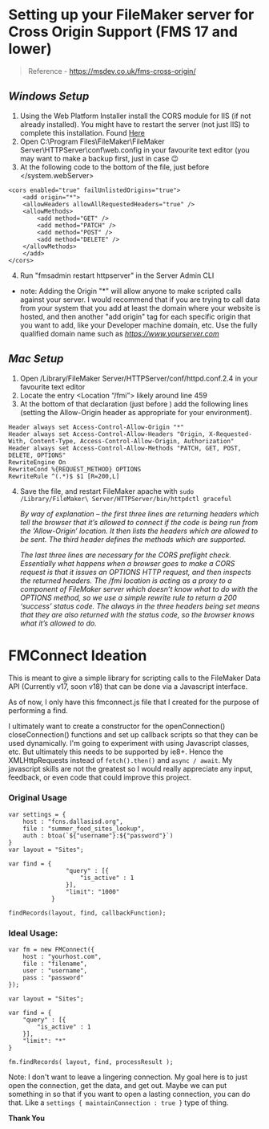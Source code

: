 # Setting up your FileMaker server for Cross Origin Support (FMS 17 and lower)
> Reference - https://msdev.co.uk/fms-cross-origin/
## *Windows Setup*
1. Using the Web Platform Installer install the CORS module for IIS (if not already installed). You might have to restart the server (not just IIS) to complete this installation. Found [Here](https://www.iis.net/downloads/microsoft/iis-cors-module)
2. Open C:\Program Files\FileMaker\FileMaker Server\HTTPServer\conf\web.config in your favourite text editor (you may want to make a backup first, just in case 😉
3. At the following code to the bottom of the file, just before </system.webServer>
````
<cors enabled="true" failUnlistedOrigins="true">
    <add origin="*">
    <allowHeaders allowAllRequestedHeaders="true" />
    <allowMethods>
        <add method="GET" />
        <add method="PATCH" />
        <add method="POST" />
        <add method="DELETE" />
    </allowMethods>
    </add>
</cors>
````
4. Run "fmsadmin restart httpserver" in the Server Admin CLI

- note: Adding the Origin "*" will allow anyone to make scripted calls against your server. I would recommend that if you are trying to call data from your system that you add at least the domain where your website is hosted, and then another "add origin" tag for each specific origin that you want to add, like your Developer machine domain, etc. Use the fully qualified domain name such as *https://www.yourserver.com*
## *Mac Setup*
1. Open /Library/FileMaker Server/HTTPServer/conf/httpd.conf.2.4 in your favourite text editor
2. Locate the entry <Location “/fmi”> likely around line 459
3. At the bottom of that declaration (just before </Location>) add the following lines (setting the Allow-Origin header as appropriate for your environment).
````
Header always set Access-Control-Allow-Origin "*"
Header always set Access-Control-Allow-Headers "Origin, X-Requested-With, Content-Type, Access-Control-Allow-Origin, Authorization"
Header always set Access-Control-Allow-Methods "PATCH, GET, POST, DELETE, OPTIONS"
RewriteEngine On
RewriteCond %{REQUEST_METHOD} OPTIONS
RewriteRule ^(.*)$ $1 [R=200,L]
````
4. Save the file, and restart FileMaker apache with 
``sudo /Library/FileMaker\ Server/HTTPServer/bin/httpdctl graceful``

    *By way of explanation – the first three lines are returning headers which tell the browser that it’s allowed to connect if the code is being run from the ‘Allow-Origin’ location. It then lists the headers which are allowed to be sent. The third header defines the methods which are supported.*

    *The last three lines are necessary for the CORS preflight check. Essentially what happens when a browser goes to make a CORS request is that it issues an OPTIONS HTTP request, and then inspects the returned headers. The /fmi location is acting as a proxy to a component of FileMaker server which doesn’t know what to do with the OPTIONS method, so we use a simple rewrite rule to return a 200 ‘success’ status code. The always in the three headers being set means that they are also returned with the status code, so the browser knows what it’s allowed to do.*

# FMConnect Ideation

This is meant to give a simple library for scripting calls to the FileMaker Data API (Currently v17, soon v18) that can be done via a Javascript interface.

As of now, I only have this fmconnect.js file that I created for the purpose of performing a find. 

I ultimately want to create a constructor for the openConnection() closeConnection() functions and set up callback scripts so that they can be used dynamically. I'm going to experiment with using Javascript classes, etc. But ultimately this needs to be supported by ie8+. Hence the XMLHttpRequests instead of ``fetch().then()`` and ``async / await``. My javascript skills are not the greatest so I would really appreciate any input, feedback, or even code that could improve this project.

### Original Usage
````
var settings = {
    host : "fcns.dallasisd.org",
    file : "summer_food_sites_lookup",
    auth : btoa(`${"username"}:${"password"}`)
}
var layout = "Sites";

var find = {
                "query" : [{
                    "is_active" : 1
                }],
                "limit": "1000"
            }

findRecords(layout, find, callbackFunction);
````

### Ideal Usage:
````
var fm = new FMConnect({
    host : "yourhost.com",
    file : "filename",
    user : "username",
    pass : "password"
});

var layout = "Sites";

var find = {
    "query" : [{
        "is_active" : 1
    }],
    "limit": "*"
}

fm.findRecords( layout, find, processResult );
````

Note: I don't want to leave a lingering connection. My goal here is to just open the connection, get the data, and get out. Maybe we can put something in so that if you want to open a lasting connection, you can do that. Like a ``settings { maintainConnection : true }`` type of thing.

**Thank You**

